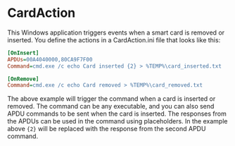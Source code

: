 # CardAction

This Windows application triggers events when a smart card is removed or inserted. You define the actions in a CardAction.ini file that looks like this:

```ini
[OnInsert]
APDUs=00A4040000,80CA9F7F00
Command=cmd.exe /c echo Card inserted {2} > %TEMP%\card_inserted.txt

[OnRemove]
Command=cmd.exe /c echo Card removed > %TEMP%\card_removed.txt
```

The above example will trigger the command when a card is inserted or removed. The command can be any executable, and you can also send APDU commands to be sent when the card is inserted. The responses from the APDUs can be used in the command using placeholders. In the example above `{2}` will be replaced with the response from the second APDU command. 